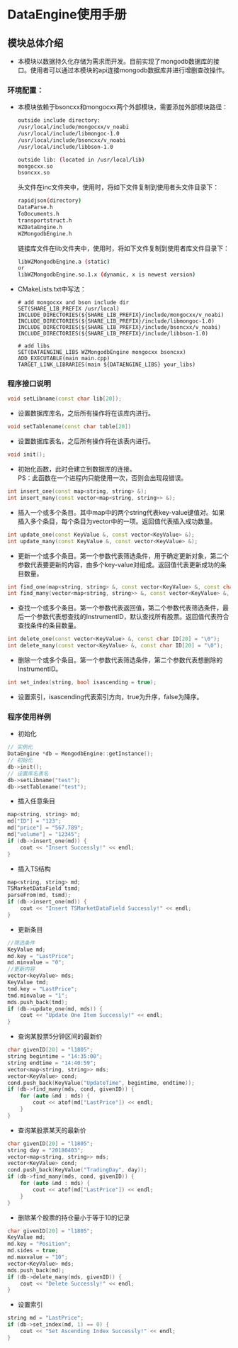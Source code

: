 # DataEngine使用手册

## 模块总体介绍

- 本模块以数据持久化存储为需求而开发。目前实现了mongodb数据库的接口。使用者可以通过本模块的api连接mongodb数据库并进行增删查改操作。

### 环境配置：

- 本模块依赖于bsoncxx和mongocxx两个外部模块，需要添加外部模块路径：

  ~~~bash
  outside include directory:
  /usr/local/include/mongocxx/v_noabi
  /usr/local/include/libmongoc-1.0
  /usr/local/include/bsoncxx/v_noabi
  /usr/local/include/libbson-1.0

  outside lib: (located in /usr/local/lib)
  mongocxx.so
  bsoncxx.so
  ~~~

  头文件在inc文件夹中，使用时，将如下文件复制到使用者头文件目录下：

  ~~~bash
  rapidjson(directory)
  DataParse.h
  ToDocuments.h
  transportstruct.h
  WZDataEngine.h
  WZMongodbEngine.h
  ~~~

  链接库文件在lib文件夹中，使用时，将如下文件复制到使用者库文件目录下：

  ~~~bash
  libWZMongodbEngine.a (static)
  or
  libWZMongodbEngine.so.1.x (dynamic, x is newest version)
  ~~~

- CMakeLists.txt中写法：

  ```
  # add mongocxx and bson include dir
  SET(SHARE_LIB_PREFIX /usr/local)
  INCLUDE_DIRECTORIES(${SHARE_LIB_PREFIX}/include/mongocxx/v_noabi)
  INCLUDE_DIRECTORIES(${SHARE_LIB_PREFIX}/include/libmongoc-1.0)
  INCLUDE_DIRECTORIES(${SHARE_LIB_PREFIX}/include/bsoncxx/v_noabi)
  INCLUDE_DIRECTORIES(${SHARE_LIB_PREFIX}/include/libbson-1.0)

  # add libs
  SET(DATAENGINE_LIBS WZMongodbEngine mongocxx bsoncxx)
  ADD_EXECUTABLE(main main.cpp)
  TARGET_LINK_LIBRARIES(main ${DATAENGINE_LIBS} your_libs)
  ```

### 程序接口说明

```c++
void setLibname(const char lib[20]);
```

- 设置数据库库名，之后所有操作将在该库内进行。

```c++
void setTablename(const char table[20])
```

- 设置数据库表名，之后所有操作将在该表内进行。

```c++
void init();
```

- 初始化函数，此时会建立到数据库的连接。 <br>
  PS：此函数在一个进程内只能使用一次，否则会出现段错误。

```c++
int insert_one(const map<string, string> &);
int insert_many(const vector<map<string, string>> &);
```

- 插入一个或多个条目。其中map中的两个string代表key-value键值对。如果插入多个条目，每个条目为vector中的一项。返回值代表插入成功数量。

```c++
int update_one(const KeyValue &, const vector<KeyValue> &);
int update_many(const KeyValue &, const vector<KeyValue> &);
```

- 更新一个或多个条目。第一个参数代表筛选条件，用于确定更新对象，第二个参数代表要更新的内容，由多个key-value对组成。返回值代表更新成功的条目数量。

```c++
int find_one(map<string, string> &, const vector<KeyValue> &, const char ID[20] = "\0");
int find_many(vector<map<string, string>> &, const vector<KeyValue> &, const char ID[20] = "\0");
```

- 查找一个或多个条目。第一个参数代表返回值，第二个参数代表筛选条件，最后一个参数代表想查找的InstrumentID，默认查找所有股票。返回值代表符合查找条件的条目数量。

```c++
int delete_one(const vector<KeyValue> &, const char ID[20] = "\0");
int delete_many(const vector<KeyValue> &, const char ID[20] = "\0");
```

- 删除一个或多个条目。第一个参数代表筛选条件，第二个参数代表想删除的InstrumentID。

```c++
int set_index(string, bool isascending = true);
```

- 设置索引，isascending代表索引方向，true为升序，false为降序。

### 程序使用样例

- 初始化

~~~c++
// 实例化
DataEngine *db = MongodbEngine::getInstance();
// 初始化
db->init();
// 设置库名表名
db->setLibname("test");
db->setTablename("test");
~~~

- 插入任意条目

~~~c++
map<string, string> md;
md["ID"] = "123";
md["price"] = "567.789";
md["volume"] = "12345";
if (db->insert_one(md)) {
    cout << "Insert Successly!" << endl;
}
~~~

- 插入TS结构

~~~c++
map<string, string> md;
TSMarketDataField tsmd;
parseFrom(md, tsmd);
if (db->insert_one(md)) {
    cout << "Insert TSMarketDataField Successly!" << endl;
}
~~~

- 更新条目

~~~c++
//筛选条件
KeyValue md;
md.key = "LastPrice";
md.minvalue = "0";
//更新内容
vector<keyValue> mds;
KeyValue tmd;
tmd.key = "LastPrice";
tmd.minvalue = "1";
mds.push_back(tmd);
if (db->update_one(md, mds)) {
	cout << "Update One Item Successly!" << endl;
}
~~~

- 查询某股票5分钟区间的最新价

~~~c++
char givenID[20] = "l1805";
string begintime = "14:35:00";
string endtime = "14:40:59";
vector<map<string, string>> mds;
vector<KeyValue> cond;
cond.push_back(KeyValue("UpdateTime", begintime, endtime));
if (db->find_many(mds, cond, givenID)) {
    for (auto &md : mds) {
        cout << atof(md["LastPrice"]) << endl;
    }
}
~~~

- 查询某股票某天的最新价

~~~c++
char givenID[20] = "l1805";
string day = "20180403";
vector<map<string, string>> mds;
vector<KeyValue> cond;
cond.push_back(KeyValue("TradingDay", day));
if (db->find_many(mds, cond, givenID)) {
    for (auto &md : mds) {
        cout << atof(md["LastPrice"]) << endl;
    }
}
~~~

- 删除某个股票的持仓量小于等于10的记录

~~~c++
char givenID[20] = "l1805";
KeyValue md;
md.key = "Position";
md.sides = true;
md.maxvalue = "10";
vector<KeyValue> mds;
mds.push_back(md);
if (db->delete_many(mds, givenID)) {
	cout << "Delete Successly!" << endl;
}
~~~

- 设置索引

~~~c++
string md = "LastPrice";
if (db->set_index(md, 1) == 0) {
	cout << "Set Ascending Index Successly!" << endl;
}
~~~